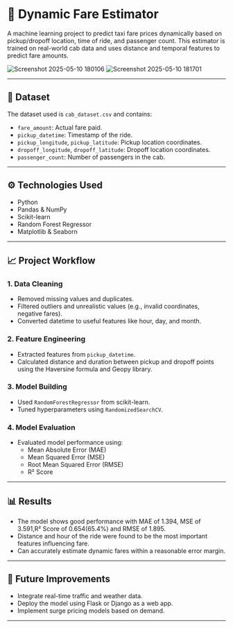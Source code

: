 # 🚕 Dynamic Fare Estimator

A machine learning project to predict taxi fare prices dynamically based on pickup/dropoff location, time of ride, and passenger count. This estimator is trained on real-world cab data and uses distance and temporal features to predict fare amounts.

![Screenshot 2025-05-10 180106](https://github.com/user-attachments/assets/f78f12a8-e463-405b-884c-2a913c5bf94b)
![Screenshot 2025-05-10 181701](https://github.com/user-attachments/assets/373712fd-ee71-42c5-a601-2a9ce4d31f85)

---

## 📂 Dataset

The dataset used is `cab_dataset.csv` and contains:

- `fare_amount`: Actual fare paid.
- `pickup_datetime`: Timestamp of the ride.
- `pickup_longitude`, `pickup_latitude`: Pickup location coordinates.
- `dropoff_longitude`, `dropoff_latitude`: Dropoff location coordinates.
- `passenger_count`: Number of passengers in the cab.

---

## ⚙️ Technologies Used

- Python 
- Pandas & NumPy
- Scikit-learn
- Random Forest Regressor
- Matplotlib & Seaborn

---

## 📈 Project Workflow

### 1. Data Cleaning
- Removed missing values and duplicates.
- Filtered outliers and unrealistic values (e.g., invalid coordinates, negative fares).
- Converted datetime to useful features like hour, day, and month.

### 2. Feature Engineering
- Extracted features from `pickup_datetime`.
- Calculated distance and duration between pickup and dropoff points using the Haversine formula and Geopy library.

### 3. Model Building
- Used `RandomForestRegressor` from scikit-learn.
- Tuned hyperparameters using `RandomizedSearchCV`.

### 4. Model Evaluation
- Evaluated model performance using:
  - Mean Absolute Error (MAE)
  - Mean Squared Error (MSE) 
  - Root Mean Squared Error (RMSE)
  - R² Score

---

## 📊 Results

- The model shows good performance with MAE of 1.394, MSE of 3.591,R² Score of 0.654(65.4%) and RMSE of 1.895.
- Distance and hour of the ride were found to be the most important features influencing fare.
- Can accurately estimate dynamic fares within a reasonable error margin.

---

## 📌 Future Improvements

- Integrate real-time traffic and weather data.
- Deploy the model using Flask or Django as a web app.
- Implement surge pricing models based on demand.

---

